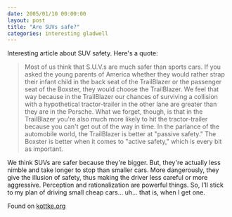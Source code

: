 ```yaml
---
date: 2005/01/10 00:00:00
layout: post
title: "Are SUVs safe?"
categories: interesting gladwell
---
```


Interesting article about SUV safety. Here's a quote:

> Most of us think that S.U.V.s are much safer than sports cars. If you asked the young parents of America whether they would rather strap their infant child in the back seat of the TrailBlazer or the passenger seat of the Boxster, they would choose the TrailBlazer. We feel that way because in the TrailBlazer our chances of surviving a collision with a hypothetical tractor-trailer in the other lane are greater than they are in the Porsche. What we forget, though, is that in the TrailBlazer you're also much more likely to hit the tractor-trailer because you can't get out of the way in time. In the parlance of the automobile world, the TrailBlazer is better at "passive safety." The Boxster is better when it comes to "active safety," which is every bit as important.

We think SUVs are safer because they're bigger. But, they're actually less nimble and take longer to stop than smaller cars. More dangerously, they give the illusion of safety, thus making the driver less careful or more aggressive. Perception and rationalization are powerful things. So, I'll stick to my plan of driving small cheap cars... uh... that is, when I get one.

Found on [kottke.org](http://www.kottke.org/04/12/best-links-2004)

